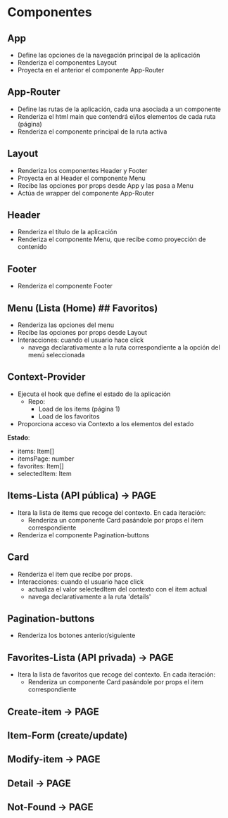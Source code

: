 # Componentes

## App

- Define las opciones de la navegación principal de la aplicación
- Renderiza el componentes Layout
- Proyecta en el anterior el componente App-Router

## App-Router

- Define las rutas de la aplicación, cada una asociada a un componente
- Renderiza el html main que contendrá el/los elementos de cada ruta (página)
- Renderiza el componente principal de la ruta activa

## Layout

- Renderiza los componentes Header y Footer
- Proyecta en al Header el componente Menu
- Recibe las opciones por props desde App y las pasa a Menu
- Actúa de wrapper del componente App-Router

## Header

- Renderiza el título de la aplicación
- Renderiza el componente Menu, que recibe como proyección de contenido

## Footer

- Renderiza el componente Footer

## Menu (Lista (Home) ## Favoritos)

- Renderiza las opciones del menu
- Recibe las opciones por props desde Layout
- Interacciones: cuando el usuario hace click
  - navega declarativamente a la ruta correspondiente a la opción del menú seleccionada

## Context-Provider

- Ejecuta el hook que define el estado de la aplicación
  - Repo:
    - Load de los items (página 1)
    - Load de los favoritos
- Proporciona acceso via Contexto a los elementos del estado

**Estado**:

- items: Item[]
- itemsPage: number
- favorites: Item[]
- selectedItem: Item

## Items-Lista (API pública) -> PAGE

- Itera la lista de items que recoge del contexto. En cada iteración:
  - Renderiza un componente Card pasándole por props el item correspondiente
- Renderiza el componente Pagination-buttons

## Card

- Renderiza el item que recibe por props.
- Interacciones: cuando el usuario hace click
  - actualiza el valor selectedItem del contexto con el item actual
  - navega declarativamente a la ruta 'details'

## Pagination-buttons

- Renderiza los botones anterior/siguiente

## Favorites-Lista (API privada) -> PAGE

- Itera la lista de favoritos que recoge del contexto. En cada iteración:
  - Renderiza un componente Card pasándole por props el item correspondiente

## Create-item -> PAGE

## Item-Form (create/update)

## Modify-item -> PAGE

## Detail -> PAGE

## Not-Found -> PAGE
